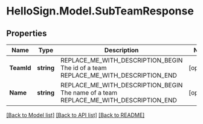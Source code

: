 # HelloSign.Model.SubTeamResponse

## Properties

Name | Type | Description | Notes
------------ | ------------- | ------------- | -------------
**TeamId** | **string** | REPLACE_ME_WITH_DESCRIPTION_BEGIN The id of a team REPLACE_ME_WITH_DESCRIPTION_END | [optional] 
**Name** | **string** | REPLACE_ME_WITH_DESCRIPTION_BEGIN The name of a team REPLACE_ME_WITH_DESCRIPTION_END | [optional] 

[[Back to Model list]](../README.md#documentation-for-models) [[Back to API list]](../README.md#documentation-for-api-endpoints) [[Back to README]](../README.md)

